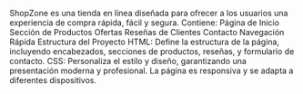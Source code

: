 ShopZone es una tienda en línea diseñada para ofrecer a los usuarios una experiencia de compra rápida, fácil y segura.
Contiene: Página de Inicio
          Sección de Productos
          Ofertas
          Reseñas de Clientes
          Contacto
          Navegación Rápida
Estructura del Proyecto
HTML: Define la estructura de la página, incluyendo encabezados, secciones de productos, reseñas, y formulario de contacto.
CSS: Personaliza el estilo y diseño, garantizando una presentación moderna y profesional. La página es responsiva y se adapta a diferentes dispositivos.          
